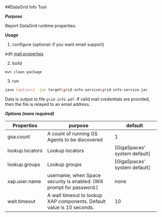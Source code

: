 ##DataGrid Info Tool

***Purpose***

Report DataGrid runtime properties.

***Usage*** 

1. configure (optional: if you want email support)

edit [mail.properties](./src/main/resources/mail.properties)

2. build
 
```mvn clean package```

3. run

```bash
java [options] -jar target\grid-info-service\grid-info-service.jar
```

Data is output to file ```grid-info.pdf```. If valid mail credentials are provided, then the file is relayed to an email address.

***Options (none required)***

Properties|purpose|default
---|---|---
gsa.count|A count of running GS Agents to be discovered|1
lookup.locators|Lookup locators|[GigaSpaces' system default]
lookup.groups|Lookup groups|[GigaSpaces' system default]
xap.user.name|username, when Space security is enabled. (Will prompt for password.)|none
wait.timeout|A wait timeout to lookup XAP components. Default value is 10 seconds.|10
```